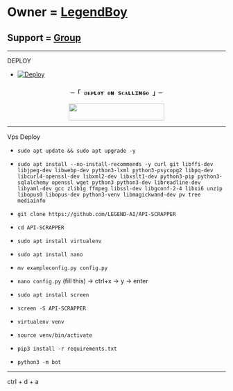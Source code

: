 # Owner = [LegendBoy](https://t.me/LegendBoy_OP)

## Support = [Group](https://t.me/LegendBot_OP)

-----
DEPLOY 


- [![Deploy](https://www.herokucdn.com/deploy/button.svg)](https://heroku.com/deploy)


<h3 align="center">

    ─「 ᴅᴇᴩʟᴏʏ ᴏɴ sᴄᴀʟʟɪɴɢᴏ 」─

    

</h3>

<p align="center"><a href="https://my.scalingo.com/deploy?template=https://github.com/LEGEND-AI/API-SCRAPPER"> <img src="https://cdn.scalingo.com/deploy/button.svg" width="220" height="38.45"/></a></p>



-----

Vps Deploy

- `sudo apt update && sudo apt upgrade -y`

- `sudo apt install --no-install-recommends -y curl git libffi-dev libjpeg-dev libwebp-dev python3-lxml python3-psycopg2 libpq-dev libcurl4-openssl-dev libxml2-dev libxslt1-dev python3-pip python3-sqlalchemy openssl wget python3 python3-dev libreadline-dev libyaml-dev gcc zlib1g ffmpeg libssl-dev libgconf-2-4 libxi6 unzip libopus0 libopus-dev python3-venv libmagickwand-dev pv tree mediainfo`

- `git clone https://github.com/LEGEND-AI/API-SCRAPPER` 

- `cd API-SCRAPPER`

- `sudo apt install virtualenv`

- `sudo apt install nano`

- `mv exampleconfig.py config.py`

- `nano config.py` (fill this) -> ctrl+x -> y -> enter

- `sudo apt install screen`

- `screen -S API-SCRAPPER`

- `virtualenv venv`

- `source venv/bin/activate`

- `pip3 install -r requirements.txt`

- `python3 -m bot`
 
------


ctrl + d + a
